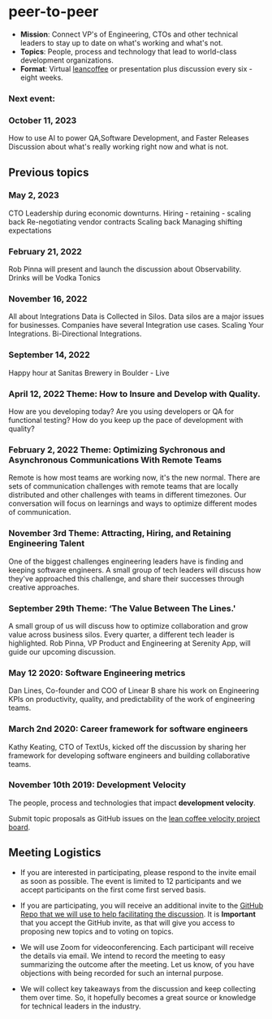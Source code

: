 # peer-to-peer

- **Mission**: Connect VP's of Engineering, CTOs and other technical leaders to stay up to date on what's working and what's not.
- **Topics**: People, process and technology that lead to world-class development organizations.
- **Format**: Virtual [leancoffee](https://leancoffee.org) or presentation plus discussion every six - eight weeks.

### Next event: 
### October 11, 2023
How to use AI to power QA,Software Development, and Faster Releases
Discussion about what's really working right now and what is not. 

## Previous topics

### May 2, 2023 
CTO Leadership during economic downturns.
Hiring - retaining - scaling back
Re-negotiating vendor contracts
Scaling back
Managing shifting expectations

### February 21, 2022
Rob Pinna will present and launch the discussion about Observability. 
Drinks will be Vodka Tonics

### November 16, 2022 
All about Integrations
Data is Collected in Silos. Data silos are a major issues for businesses.
Companies have several Integration use cases.
Scaling Your Integrations.
Bi-Directional Integrations.

### September 14, 2022
Happy hour at Sanitas Brewery in Boulder - Live

### April 12, 2022 Theme: How to Insure and Develop with Quality.
How are you developing today? Are you using developers or QA for functional testing? 
How do you keep up the pace of development with quality?

### February 2, 2022 Theme: Optimizing Sychronous and Asynchronous Communications With Remote Teams
Remote is how most teams are working now, it's the new normal. There are sets of communication challenges with remote teams that are locally distributed and other challenges with teams in different timezones. Our conversation will focus on learnings and ways to optimize different modes of communication. 

### November 3rd Theme: Attracting, Hiring, and Retaining Engineering Talent
One of the biggest challenges engineering leaders have is finding and keeping software engineers. A small group of tech leaders will discuss how they've approached this challenge, and share their successes through creative approaches. 

### September 29th Theme: ‘The Value Between The Lines.'
 A small group of us will discuss how to optimize collaboration and grow value across business silos. Every quarter, a different tech leader is highlighted. Rob Pinna, VP Product and Engineering at Serenity App, will guide our upcoming discussion.

### May 12 2020: Software Engineering metrics

Dan Lines, Co-founder and COO of Linear B share his work on Engineering KPIs on productivity, quality, and predictability of the work of engineering teams.

### March 2nd 2020: Career framework for software engineers

Kathy Keating, CTO of TextUs, kicked off the discussion by sharing her framework for developing software engineers and building collaborative teams.

### November 10th 2019: Development Velocity

The people, process and technologies that impact **development velocity**.

Submit topic proposals as GitHub issues on the [lean coffee velocity project board](https://github.com/profiq/P2P-Tech-Roundtable/projects/1).

## Meeting Logistics

- If you are interested in participating, please respond to the invite email as soon as possible. The event is limited to 12 participants and we accept participants on the first come first served basis.

- If you are participating, you will receive an additional invite to the [GitHub Repo that we will use to help facilitating the discussion](https://github.com/profiq/peer-to-peer). It is **Important** that you accept the GitHub invite, as that will give you access to proposing new topics and to voting on topics.

- We will use Zoom for videoconferencing. Each participant will receive the details via email. We intend to record the meeting to easy summarizing the outcome after the meeting. Let us know, of you have objections with being recorded for such an internal purpose.
    
-  We will collect key takeaways from the discussion and keep collecting them over time. So, it hopefully becomes a great source or knowledge for technical leaders in the industry.
